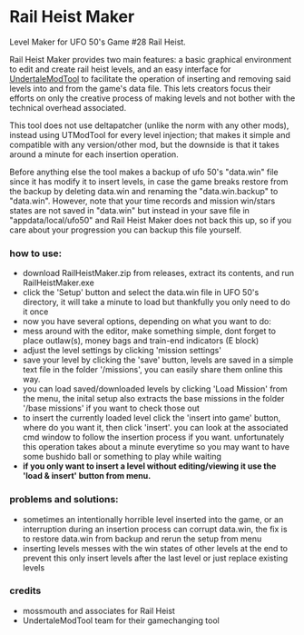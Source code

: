 # Rail Heist Maker
Level Maker for UFO 50's Game #28 Rail Heist.

Rail Heist Maker provides two main features: a basic graphical environment to edit and create rail heist levels, and an easy interface for [UndertaleModTool](https://github.com/UnderminersTeam/UndertaleModTool) to facilitate the operation of inserting and removing said levels into and from the game's data file. This lets creators focus their efforts on only the creative process of making levels and not bother with the technical overhead associated.

This tool does not use deltapatcher (unlike the norm with any other mods), instead using UTModTool for every level injection; that makes it simple and compatible with any version/other mod, but the downside is that it takes around a minute for each insertion operation.

Before anything else the tool makes a backup of ufo 50's "data.win" file since it has modify it to insert levels, in case the game breaks restore from the backup by deleting data.win and renaming the "data.win.backup" to "data.win". However, note that your time records and mission win/stars states are not saved in "data.win" but instead in your save file in "appdata/local/ufo50" and Rail Heist Maker does not back this up, so if you care about your progression you can backup this file yourself.

### how to use:
- download RailHeistMaker.zip from releases, extract its contents, and run RailHeistMaker.exe
- click the 'Setup' button and select the data.win file in UFO 50's directory, it will take a minute to load but thankfully you only need to do it once
- now you have several options, depending on what you want to do:
- mess around with the editor, make something simple, dont forget to place outlaw(s), money bags and train-end indicators (E block)
- adjust the level settings by clicking 'mission settings'
- save your level by clicking the 'save' button, levels are saved in a simple text file in the folder '/missions', you can easily share them online this way.
- you can load saved/downloaded levels by clicking 'Load Mission' from the menu, the inital setup also extracts the base missions in the folder '/base missions' if you want to check those out
- to insert the currently loaded level click the 'insert into game' button, where do you want it, then click 'insert'. you can look at the associated cmd window to follow the insertion process if you want. unfortunately this operation takes about a minute everytime so you may want to have some bushido ball or something to play while waiting
- **if you only want to insert a level without editing/viewing it use the 'load & insert' button from menu.**

### problems and solutions:
- sometimes an intentionally horrible level inserted into the game, or an interruption during an insertion process can corrupt data.win, the fix is to restore data.win from backup and rerun the setup from menu
- inserting levels messes with the win states of other levels at the end to prevent this only insert levels after the last level or just replace existing levels

### credits
- mossmouth and associates for Rail Heist 
- UndertaleModTool team for their gamechanging tool
 
